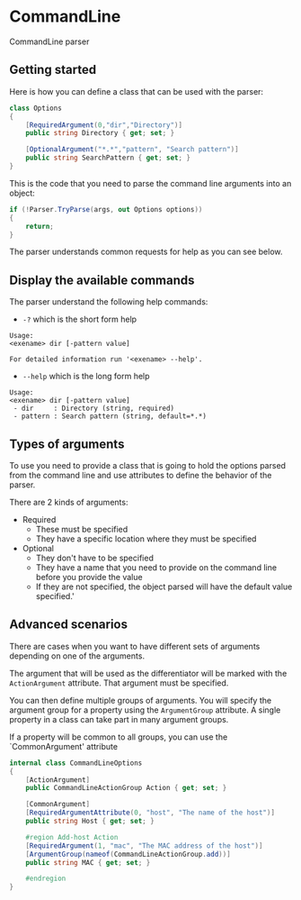 # CommandLine
CommandLine parser 

## Getting started

Here is how you can define a class that can be used with the parser:

```csharp
class Options
{
    [RequiredArgument(0,"dir","Directory")]
    public string Directory { get; set; }

    [OptionalArgument("*.*","pattern", "Search pattern")]
    public string SearchPattern { get; set; }
}
```

This is the code that you need to parse the command line arguments into an object:

```csharp
if (!Parser.TryParse(args, out Options options))
{
    return;
}
```

The parser understands common requests for help as you can see below.

## Display the available commands

The parser understand the following help commands:
 - `-?` which is the short form help
 
 ```
Usage:
 <exename> dir [-pattern value]

For detailed information run '<exename> --help'.
 ```
 
 - `--help` which is the long form help
 
 ```
Usage:
 <exename> dir [-pattern value]
  - dir     : Directory (string, required)
  - pattern : Search pattern (string, default=*.*)
 ```


## Types of arguments 

To use you need to provide a class that is going to hold the options parsed from the command line and use attributes to define the behavior of the parser.

There are 2 kinds of arguments:
 - Required
   - These must be specified
   - They have a specific location where they must be specified
 - Optional
   - They don't have to be specified
   - They have a name that you need to provide on the command line before you provide the value
   - If they are not specified, the object parsed will have the default value specified.'



## Advanced scenarios

There are cases when you want to have different sets of arguments depending on one of the arguments.

The argument that will be used as the differentiator will be marked with the `ActionArgument` attribute. That argument must be specified.

You can then define multiple groups of arguments. 
You will specify the argument group for a property using the `ArgumentGroup` attribute. 
A single property in a class can take part in many argument groups.

If a property will be common to all groups, you can use the `CommonArgument' attribute


```csharp
internal class CommandLineOptions
{
    [ActionArgument]
    public CommandLineActionGroup Action { get; set; }

    [CommonArgument]
    [RequiredArgumentAttribute(0, "host", "The name of the host")]
    public string Host { get; set; }

    #region Add-host Action
    [RequiredArgument(1, "mac", "The MAC address of the host")]
    [ArgumentGroup(nameof(CommandLineActionGroup.add))]
    public string MAC { get; set; }

    #endregion
}
```
